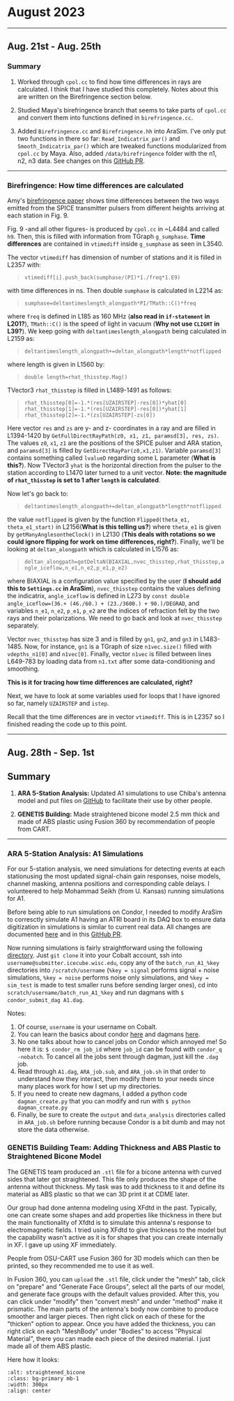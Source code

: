 # August 2023

---

## Aug. 21st - Aug. 25th

### Summary

1.  Worked through `cpol.cc` to find how time differences in rays are calculated. I think that I have studied this completely. Notes about this are written on the Birefringence section below.  

2.  Studied Maya's birefringence branch that seems to take parts of `cpol.cc` and convert them into functions defined in `birefringence.cc`.

3.  Added `Birefringence.cc` and `Birefringence.hh` into AraSim. I've only put two functions in there so far: `Read_Indicatrix_par()` and `Smooth_Indicatrix_par()` which are tweaked functions modularized from `cpol.cc` by Maya. Also, added `/data/birefringence` folder with the n1, n2, n3 data. See changes on this [GitHub PR](https://github.com/AlanSalcedo/AraSim/tree/Birefringence_Alan_New). 

--- 


### Birefringence: How time differences are calculated 


Amy's [birefringence paper](https://arxiv.org/abs/2110.09015) shows time differences between the two ways emitted from the SPICE transmitter pulsers from different heights arriving at each station in Fig. 9.

Fig. 9 -and all other figures- is produced by `cpol.cc` in ~L4484 and called `h9`. Then, this is filled with information from TGraph `g_sumphase`. **Time differences** are contained in `vtimediff` inside `g_sumphase` as seen in L3540. 

The vector `vtimediff` has dimension of number of stations and it is filled in L2357 with:

> `vtimediff[i].push_back(sumphase/(PI)*1./freq*1.E9)` 

with time differences in ns. Then double `sumphase` is calculated in L2214 as:

> `sumphase=deltantimeslength_alongpath*PI/TMath::C()*freq` 

where `freq` is defined in L185 as 160 MHz (**also read in `if-statement` in L201?**), `TMath::C()` is the speed of light in vacuum (**Why not use `CLIGHT` in L39?**). We keep going with `deltantimeslength_alongpath` being calculated in L2159 as:

> `deltantimeslength_alongpath+=deltan_alongpath*length*notflipped`

where length is given in L1560 by:

> `double length=rhat_thisstep.Mag()` 

TVector3 `rhat_thisstep` is filled in L1489-1491 as follows:

> `rhat_thisstep[0]=-1.*(res[UZAIRSTEP]-res[0])*yhat[0]`  
        `rhat_thisstep[1]=-1.*(res[UZAIRSTEP]-res[0])*yhat[1]`  
        `rhat_thisstep[2]=-1.*(zs[UZAIRSTEP]-zs[0])`

Here vector `res` and `zs` are y- and z- coordinates in a ray and are filled in L1394-1420 by `GetFullDirectRayPath(z0, x1, z1, paramsd[3], res, zs)`. The values `z0`, `x1`, `z1` are the positions of the SPICE pulser and ARA station, and `paramsd[3]` is filled by `GetDirectRayPar(z0,x1,z1)`. Variable `paramsd[3]` contains something called `lvalueD` regarding some L parameter (**What is this?**). Now TVector3 `yhat` is the horizontal direction from the pulser to the station according to L1470 later turned to a unit vector. **Note: the magnitude of `rhat_thisstep` is set to 1 after `length` is calculated**.

Now let's go back to:

> `deltantimeslength_alongpath+=deltan_alongpath*length*notflipped`

the value `notflipped` is given by the function `Flipped(theta_e1, theta_e1_start)` in L2156(**What is this telling us?**) where `theta_e1` is given by `getManyAnglesontheClock()` in L2130 (**This deals with rotations so we could ignore flipping for work on time differences, right?**). Finally, we'll be looking at `deltan_alongpath` which is calculated in L1576 as:

> `deltan_alongpath=getDeltaN(BIAXIAL,nvec_thisstep,rhat_thisstep,angle_iceflow,n_e1,n_e2,p_e1,p_e2)`

where BIAXIAL is a configuration value specified by the user (**I should add this to `Settings.cc` in AraSim**), `nvec_thisstep` contains the values defining the indicatrix, `angle_iceflow` is defined in L273 by `const double angle_iceflow=(36.+ (46./60.) + (23./3600.) + 90.)/DEGRAD`, and variables `n_e1`, `n_e2`, `p_e1`, `p_e2` are the indices of refraction felt by the two rays and their polarizations. We need to go back and look at `nvec_thisstep` separately.

Vector `nvec_thisstep` has size 3 and is filled by `gn1`, `gn2`, and `gn3` in L1483-1485. Now, for instance, `gn1` is a TGraph of size `n1vec.size()` filled with `vdepths_n1[0]` and `n1vec[0]`. Finally, vector `n1vec` is filled between lines L649-783 by loading data from `n1.txt` after some data-conditioning and smoothing.

**This is it for tracing how time differences are calculated, right?**

Next, we have to look at some variables used for loops that I have ignored so far, namely `UZAIRSTEP` and `istep`. 

Recall that the time differences are in vector `vtimediff`. This is in L2357 so I finished reading the code up to this point.

---

## Aug. 28th - Sep. 1st

## Summary

1. **ARA 5-Station Analysis:** Updated A1 simulations to use Chiba's antenna model and put files on [GitHub](https://github.com/AlanSalcedo/A1_simulations) to facilitate their use by other people.

2. **GENETIS Building:** Made straightened bicone model 2.5 mm thick and made of ABS plastic using Fusion 360 by recommendation of people from CART.

---

### ARA 5-Station Analysis: A1 Simulations

For our 5-station analysis, we need simulations for detecting events at each stationusing the most updated signal-chain gain responses, noise models, channel masking, antenna positions and corresponding cable delays. I volunteered to help Mohammad Seikh (from U. Kansas) running simulations for A1.

Before being able to run simulations on Condor, I needed to modify AraSim to corresctly simulate A1 having an ATRI board in its DAQ box to ensure data digitization in simulations is similar to current real data. All changes are documented [here](https://aradocs.wipac.wisc.edu/cgi-bin/DocDB/ShowDocument?docid=2869) and in this [GitHub PR](https://github.com/ara-software/AraSim/pull/84).

Now running simulations is fairly straightforward using the following [directory](https://github.com/AlanSalcedo/A1_simulations). Just `git clone` it into your Cobalt account, ssh into `username@submitter.icecube.wisc.edu`, copy any of the `batch_run_A1_%key` directories into `/scratch/username` (`%key = signal` performs signal + noise simulations, `%key = noise` performs noise only simulations, and `%key = sim_test` is made to test smaller runs before sending larger ones), cd into `scratch/username/batch_run_A1_%key` and run dagmans with `$ condor_submit_dag A1.dag`.

Notes:

1. Of course, `username` is your username on Cobalt.
2. You can learn the basics about condor [here](https://wiki.icecube.wisc.edu/index.php/Condor/Basics) and dagmans [here](https://wiki.icecube.wisc.edu/index.php/Condor/DAGMan).
3. No one talks about how to cancel jobs on Condor which annoyed me! So here it is: `$ condor_rm job_id` where `job_id` can be found with `condor_q -nobatch`. To cancel all the jobs sent through dagman, just kill the `.dag` job.
4. Read through `A1.dag`, `ARA_job.sub`, and `ARA_job.sh` in that order to understand how they interact, then modify them to your needs since many places work for how I set up my directories.
5. If you need to create new dagmans, I added a python code `dagman_create.py` that you can modify and run with `$ python dagman_create.py` 
6. Finally, be sure to create the `output` and `data_analysis` directories called in `ARA_job.sh` before running because Condor is a bit dumb and may not store the data otherwise.

### GENETIS Building Team: Adding Thickness and ABS Plastic to Straightened Bicone Model

The GENETIS team produced an `.stl` file for a bicone antenna with curved sides that later got straightened. This file only produces the shape of the antenna without thickness. My task was to add thickness to it and define its material as ABS plastic so that we can 3D print it at CDME later.

Our group had done antenna modeling using XFdtd in the past. Typically, one can create some shapes and add properties like thickness in there but the main functionality of Xfdtd is to simulate this antenna's response to electromagnetic fields. I tried using XFdtd to give thickness to the model but the capability wasn't active as it is for shapes that you can create internally in XF. I gave up using XF immediately.

People from OSU-CART use Fusion 360 for 3D models which can then be printed, so they recommended me to use it as well. 

In Fusion 360, you can `upload` the `.stl` file, click under the "mesh" tab, click on "prepare" and "Generate Face Groups", select all the parts of our model, and generate face groups with the default values provided. After this, you can click under "modify" then "convert mesh" and under "method" make it prismatic. The main parts of the antenna's body now combine to produce smoother and larger pieces. Then right click on each of these for the "thicken" option to appear. Once you have added the thickness, you can right click on each "MeshBody" under "Bodies" to access "Physical Material", there you can made each piece of the desired material. I just made all of them ABS plastic.

Here how it looks:

```{image} ../images/straightened_bicone.png
:alt: straightened_bicone
:class: bg-primary mb-1
:width: 300px
:align: center
```
